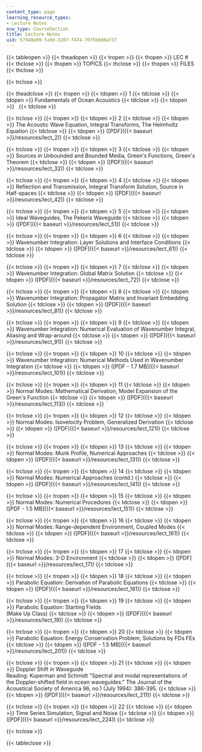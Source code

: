 ```yaml
---
content_type: page
learning_resource_types:
- Lecture Notes
ocw_type: CourseSection
title: Lecture Notes
uid: 57948e09-fa9d-3287-f474-76f5bb88af37
---
```


{{< tableopen >}}
{{< theadopen >}}
{{< tropen >}}
{{< thopen >}}
LEC #
{{< thclose >}}
{{< thopen >}}
TOPICS
{{< thclose >}}
{{< thopen >}}
FILES
{{< thclose >}}

{{< trclose >}}

{{< theadclose >}}
{{< tropen >}}
{{< tdopen >}}
1
{{< tdclose >}}
{{< tdopen >}}
Fundamentals of Ocean Acoustics
{{< tdclose >}}
{{< tdopen >}}
 
{{< tdclose >}}

{{< trclose >}}
{{< tropen >}}
{{< tdopen >}}
2
{{< tdclose >}}
{{< tdopen >}}
The Acoustic Wave Equation, Integral Transforms, The Helmholtz Equation
{{< tdclose >}}
{{< tdopen >}}
([PDF]({{< baseurl >}}/resources/lect_2))
{{< tdclose >}}

{{< trclose >}}
{{< tropen >}}
{{< tdopen >}}
3
{{< tdclose >}}
{{< tdopen >}}
Sources in Unbounded and Bounded Media, Green's Functions, Green's Theorem
{{< tdclose >}}
{{< tdopen >}}
([PDF]({{< baseurl >}}/resources/lect_32))
{{< tdclose >}}

{{< trclose >}}
{{< tropen >}}
{{< tdopen >}}
4
{{< tdclose >}}
{{< tdopen >}}
Reflection and Transmission, Integral Transform Solution, Source in Half-spaces
{{< tdclose >}}
{{< tdopen >}}
([PDF]({{< baseurl >}}/resources/lect_42))
{{< tdclose >}}

{{< trclose >}}
{{< tropen >}}
{{< tdopen >}}
5
{{< tdclose >}}
{{< tdopen >}}
Ideal Waveguides, The Pekeris Waveguide
{{< tdclose >}}
{{< tdopen >}}
([PDF]({{< baseurl >}}/resources/lect_51))
{{< tdclose >}}

{{< trclose >}}
{{< tropen >}}
{{< tdopen >}}
6
{{< tdclose >}}
{{< tdopen >}}
Wavenumber Integration: Layer Solutions and Interface Conditions
{{< tdclose >}}
{{< tdopen >}}
([PDF]({{< baseurl >}}/resources/lect_61))
{{< tdclose >}}

{{< trclose >}}
{{< tropen >}}
{{< tdopen >}}
7
{{< tdclose >}}
{{< tdopen >}}
Wavenumber Integration: Global Matrix Solution
{{< tdclose >}}
{{< tdopen >}}
([PDF]({{< baseurl >}}/resources/lect_72))
{{< tdclose >}}

{{< trclose >}}
{{< tropen >}}
{{< tdopen >}}
8
{{< tdclose >}}
{{< tdopen >}}
Wavenumber Integration: Propagator Matrix and Invariant Embedding Solution
{{< tdclose >}}
{{< tdopen >}}
([PDF]({{< baseurl >}}/resources/lect_81))
{{< tdclose >}}

{{< trclose >}}
{{< tropen >}}
{{< tdopen >}}
9
{{< tdclose >}}
{{< tdopen >}}
Wavenumber Integration: Numerical Evaluation of Wavenumber Integral, Aliasing and Wrap-around
{{< tdclose >}}
{{< tdopen >}}
([PDF]({{< baseurl >}}/resources/lect_91))
{{< tdclose >}}

{{< trclose >}}
{{< tropen >}}
{{< tdopen >}}
10
{{< tdclose >}}
{{< tdopen >}}
Wavenumber Integration: Numerical Methods Used in Wavenumber Integration
{{< tdclose >}}
{{< tdopen >}}
([PDF - 1.7 MB]({{< baseurl >}}/resources/lect_101))
{{< tdclose >}}

{{< trclose >}}
{{< tropen >}}
{{< tdopen >}}
11
{{< tdclose >}}
{{< tdopen >}}
Normal Modes: Mathematical Derivation, Model Expansion of the Green's Function
{{< tdclose >}}
{{< tdopen >}}
([PDF]({{< baseurl >}}/resources/lect_113))
{{< tdclose >}}

{{< trclose >}}
{{< tropen >}}
{{< tdopen >}}
12
{{< tdclose >}}
{{< tdopen >}}
Normal Modes: Isovelocity Problem, Generalized Derivation
{{< tdclose >}}
{{< tdopen >}}
([PDF]({{< baseurl >}}/resources/lect_121))
{{< tdclose >}}

{{< trclose >}}
{{< tropen >}}
{{< tdopen >}}
13
{{< tdclose >}}
{{< tdopen >}}
Normal Modes: Munk Profile, Numerical Approaches
{{< tdclose >}}
{{< tdopen >}}
([PDF]({{< baseurl >}}/resources/lect_131))
{{< tdclose >}}

{{< trclose >}}
{{< tropen >}}
{{< tdopen >}}
14
{{< tdclose >}}
{{< tdopen >}}
Normal Modes: Numerical Approaches (contd.)
{{< tdclose >}}
{{< tdopen >}}
([PDF]({{< baseurl >}}/resources/lect_141))
{{< tdclose >}}

{{< trclose >}}
{{< tropen >}}
{{< tdopen >}}
15
{{< tdclose >}}
{{< tdopen >}}
Normal Modes: Numerical Procedures
{{< tdclose >}}
{{< tdopen >}}
([PDF - 1.5 MB]({{< baseurl >}}/resources/lect_151))
{{< tdclose >}}

{{< trclose >}}
{{< tropen >}}
{{< tdopen >}}
16
{{< tdclose >}}
{{< tdopen >}}
Normal Modes: Range-dependent Environment, Coupled Modes
{{< tdclose >}}
{{< tdopen >}}
([PDF]({{< baseurl >}}/resources/lect_161))
{{< tdclose >}}

{{< trclose >}}
{{< tropen >}}
{{< tdopen >}}
17
{{< tdclose >}}
{{< tdopen >}}
Normal Modes: 3-D Environment
{{< tdclose >}}
{{< tdopen >}}
([PDF]({{< baseurl >}}/resources/lect_17))
{{< tdclose >}}

{{< trclose >}}
{{< tropen >}}
{{< tdopen >}}
18
{{< tdclose >}}
{{< tdopen >}}
Parabolic Equation: Derivation of Parabolic Equations
{{< tdclose >}}
{{< tdopen >}}
([PDF]({{< baseurl >}}/resources/lect_181))
{{< tdclose >}}

{{< trclose >}}
{{< tropen >}}
{{< tdopen >}}
19
{{< tdclose >}}
{{< tdopen >}}
Parabolic Equation: Starting Fields  
(Make Up Class)
{{< tdclose >}}
{{< tdopen >}}
([PDF]({{< baseurl >}}/resources/lect_19))
{{< tdclose >}}

{{< trclose >}}
{{< tropen >}}
{{< tdopen >}}
20
{{< tdclose >}}
{{< tdopen >}}
Parabolic Equation: Energy Conservation Problem, Solutions by FDs FEs
{{< tdclose >}}
{{< tdopen >}}
([PDF - 1.5 MB]({{< baseurl >}}/resources/lect_201))
{{< tdclose >}}

{{< trclose >}}
{{< tropen >}}
{{< tdopen >}}
21
{{< tdclose >}}
{{< tdopen >}}
Doppler Shift in Waveguide  
Reading: Kuperman and Schmidt "Spectral and modal representations of the Doppler-shifted field in ocean waveguides." The Journal of the Acoustical Society of America 96, no.1 (July 1994): 386-395.
{{< tdclose >}}
{{< tdopen >}}
([PDF]({{< baseurl >}}/resources/lect_211))
{{< tdclose >}}

{{< trclose >}}
{{< tropen >}}
{{< tdopen >}}
22
{{< tdclose >}}
{{< tdopen >}}
Time Series Simulation, Signal and Noise
{{< tdclose >}}
{{< tdopen >}}
([PDF]({{< baseurl >}}/resources/lect_224))
{{< tdclose >}}

{{< trclose >}}

{{< tableclose >}}